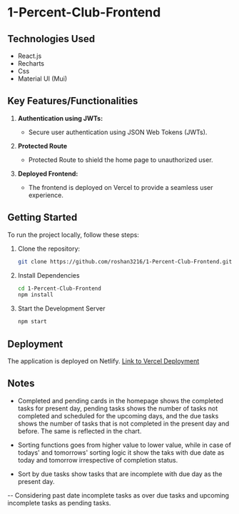 # 1-Percent-Club-Frontend

## Technologies Used

- React.js
- Recharts
- Css
- Material UI (Mui)


## Key Features/Functionalities

1. **Authentication using JWTs:**
   - Secure user authentication using JSON Web Tokens (JWTs).

2. **Protected Route**
   - Protected Route to shield the home page to unauthorized user.

3. **Deployed Frontend:**
   - The frontend is deployed on Vercel to provide a seamless user experience.


## Getting Started

To run the project locally, follow these steps:

1. Clone the repository:
   ```bash
   git clone https://github.com/roshan3216/1-Percent-Club-Frontend.git

2. Install Dependencies
    ```bash
    cd 1-Percent-Club-Frontend
    npm install

3. Start the Development Server
    ```bash
    npm start

## Deployment

The application is deployed on Netlify. [Link to Vercel Deployment]()


## Notes
 - Completed and pending cards in the homepage shows the completed tasks for present day, pending tasks shows the number of tasks not completed and scheduled for the upcoming days, and the due tasks shows the number of tasks that is not completed in the present day and before. The same is reflected in the chart.

 - Sorting functions goes from higher value to lower value, while in case of todays' and tomorrows' sorting logic it show the taks with due date as today and tomorrow irrespective of completion status.
 
 - Sort by due tasks show tasks that are incomplete with due day as the present day.

 -- Considering past date incomplete tasks as over due tasks and upcoming incomplete tasks as pending tasks.
